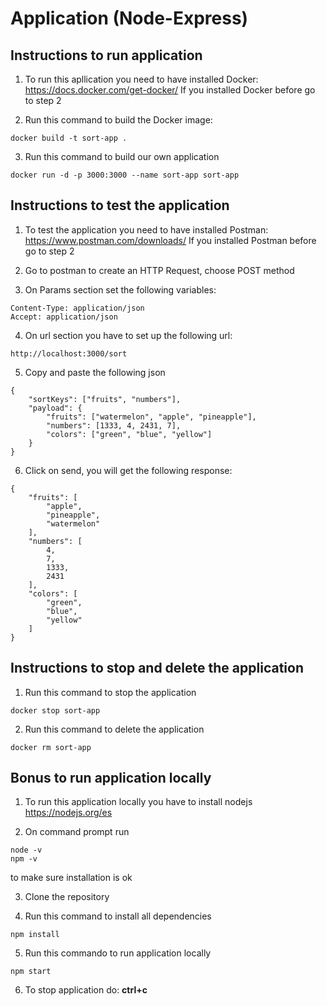 # Application (Node-Express)

## Instructions to run application
1. To run this apllication you need to have installed Docker: https://docs.docker.com/get-docker/ If you installed Docker before go to step 2

2. Run this command to build the Docker image:
```
docker build -t sort-app .
```

3. Run this command to build our own application
```
docker run -d -p 3000:3000 --name sort-app sort-app
```

## Instructions to test the application

1. To test the application you need to have installed Postman: https://www.postman.com/downloads/ If you installed Postman before go to step 2

2. Go to postman to create an HTTP Request, choose POST method

3. On Params section set the following variables:
```
Content-Type: application/json
Accept: application/json
```

4. On url section you have to set up the following url:
```
http://localhost:3000/sort
```

5. Copy and paste the following json
```
{
    "sortKeys": ["fruits", "numbers"],
    "payload": {
        "fruits": ["watermelon", "apple", "pineapple"],
        "numbers": [1333, 4, 2431, 7],
        "colors": ["green", "blue", "yellow"]
    }
}
```

6. Click on send, you will get the following response:
```
{
    "fruits": [
        "apple",
        "pineapple",
        "watermelon"
    ],
    "numbers": [
        4,
        7,
        1333,
        2431
    ],
    "colors": [
        "green",
        "blue",
        "yellow"
    ]
}
```

## Instructions to stop and delete the application
1. Run this command to stop the application
```
docker stop sort-app
```

2. Run this command to delete the application
```
docker rm sort-app
```

## Bonus to run application locally

1. To run this application locally you have to install nodejs https://nodejs.org/es

2. On command prompt run
```
node -v
npm -v
```
to make sure installation is ok

3. Clone the repository

4. Run this command to install all dependencies
```
npm install
```

5. Run this commando to run application locally
```
npm start
```

6. To stop application do: **ctrl+c**